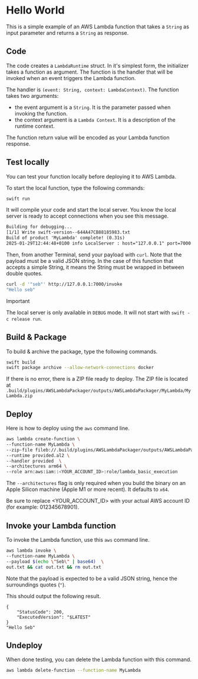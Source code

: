 # Hello World 

This is a simple example of an AWS Lambda function that takes a `String` as input parameter and returns a `String` as response.

## Code 

The code creates a `LambdaRuntime` struct. In it's simplest form, the initializer takes a function as argument. The function is the handler that will be invoked when an event triggers the Lambda function.

The handler is `(event: String, context: LambdaContext)`. The function takes two arguments:
- the event argument is a `String`. It is the parameter passed when invoking the function.
- the context argument is a `Lambda Context`. It is a description of the runtime context.

The function return value will be encoded as your Lambda function response.

## Test locally 

You can test your function locally before deploying it to AWS Lambda.

To start the local function, type the following commands:

```bash
swift run
```

It will compile your code and start the local server. You know the local server is ready to accept connections when you see this message.

```txt
Building for debugging...
[1/1] Write swift-version--644A47CB88185983.txt
Build of product 'MyLambda' complete! (0.31s)
2025-01-29T12:44:48+0100 info LocalServer : host="127.0.0.1" port=7000 [AWSLambdaRuntime] Server started and listening
```

Then, from another Terminal, send your payload with `curl`. Note that the payload must be a valid JSON string. In the case of this function that accepts a simple String, it means the String must be wrapped in between double quotes.

```bash
curl -d '"seb"' http://127.0.0.1:7000/invoke    
"Hello seb"
```

> [!IMPORTANT]
> The local server is only available in `DEBUG` mode. It will not start with `swift -c release run`.

## Build & Package 

To build & archive the package, type the following commands.

```bash
swift build
swift package archive --allow-network-connections docker
```

If there is no error, there is a ZIP file ready to deploy. 
The ZIP file is located at `.build/plugins/AWSLambdaPackager/outputs/AWSLambdaPackager/MyLambda/MyLambda.zip`

## Deploy

Here is how to deploy using the `aws` command line.

```bash
aws lambda create-function \
--function-name MyLambda \
--zip-file fileb://.build/plugins/AWSLambdaPackager/outputs/AWSLambdaPackager/MyLambda/MyLambda.zip \
--runtime provided.al2 \
--handler provided  \
--architectures arm64 \
--role arn:aws:iam::<YOUR_ACCOUNT_ID>:role/lambda_basic_execution
```

The `--architectures` flag is only required when you build the binary on an Apple Silicon machine (Apple M1 or more recent). It defaults to `x64`.

Be sure to replace <YOUR_ACCOUNT_ID> with your actual AWS account ID (for example: 012345678901).

## Invoke your Lambda function

To invoke the Lambda function, use this `aws` command line.

```bash
aws lambda invoke \
--function-name MyLambda \
--payload $(echo \"Seb\" | base64)  \
out.txt && cat out.txt && rm out.txt
```

Note that the payload is expected to be a valid JSON string, hence the surroundings quotes (`"`).

This should output the following result. 

```
{
    "StatusCode": 200,
    "ExecutedVersion": "$LATEST"
}
"Hello Seb"
```

## Undeploy

When done testing, you can delete the Lambda function with this command.

```bash
aws lambda delete-function --function-name MyLambda
```